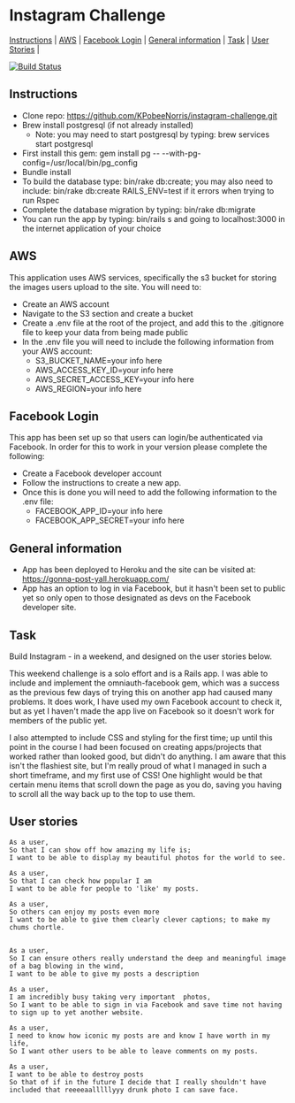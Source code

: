 Instagram Challenge
===================

[Instructions](#instructions) | [AWS](#aws) | [Facebook Login](#facebook-login) | [General information](#general-information) | [Task](#task) | [User Stories](#user-stories) |

[![Build Status](https://travis-ci.org/KPobeeNorris/Instagram-challenge.svg?branch=master)](https://travis-ci.org/KPobeeNorris/Instagram-challenge)

Instructions
-------
* Clone repo: https://github.com/KPobeeNorris/instagram-challenge.git
* Brew install postgresql (if not already installed)
  * Note: you may need to start postgresql by typing: brew services start postgresql
* First install this gem: gem install pg -- --with-pg-config=/usr/local/bin/pg_config
* Bundle install
* To build the database type: bin/rake db:create; you may also need to include: bin/rake db:create RAILS_ENV=test if it errors when trying to run Rspec
* Complete the database migration by typing: bin/rake db:migrate
* You can run the app by typing: bin/rails s and going to localhost:3000 in the internet application of your choice

AWS
-----
This application uses AWS services, specifically the s3 bucket for storing the images users upload to the site.  You will need to:
* Create an AWS account
* Navigate to the S3 section and create a bucket
* Create a .env file at the root of the project, and add this to the .gitignore file to keep your data from being made public
* In the .env file you will need to include the following information from your AWS account:
  * S3_BUCKET_NAME=your info here
  * AWS_ACCESS_KEY_ID=your info here
  * AWS_SECRET_ACCESS_KEY=your info here
  * AWS_REGION=your info here


Facebook Login
-----
This app has been set up so that users can login/be authenticated via Facebook.  In order for this to work in your version please complete the following:
* Create a Facebook developer account
* Follow the instructions to create a new app.
* Once this is done you will need to add the following information to the .env file:
  * FACEBOOK_APP_ID=your info here
  * FACEBOOK_APP_SECRET=your info here

General information
-----

* App has been deployed to Heroku and the site can be visited at: https://gonna-post-yall.herokuapp.com/
* App has an option to log in via Facebook, but it hasn't been set to public yet so only open to those designated as devs on the Facebook developer site.

Task
-----

Build Instagram - in a weekend, and designed on the user stories below.

This weekend challenge is a solo effort and is a Rails app.  I was able to include and implement the omniauth-facebook gem, which was a success as the previous few days of trying this on another app had caused many problems.  It does work, I have used my own Facebook account to check it, but as yet I haven't made the app live on Facebook so it doesn't work for members of the public yet.  

I also attempted to include CSS and styling for the first time; up until this point in the course I had been focused on creating apps/projects that worked rather than looked good, but didn't do anything.  I am aware that this isn't the flashiest site, but I'm really proud of what I managed in such a short timeframe, and my first use of CSS!  One highlight would be that certain menu items that scroll down the page as you do, saving you having to scroll all the way back up to the top to use them.

User stories
----

```
As a user,
So that I can show off how amazing my life is;
I want to be able to display my beautiful photos for the world to see.

As a user,
So that I can check how popular I am
I want to be able for people to 'like' my posts.

As a user,  
So others can enjoy my posts even more
I want to be able to give them clearly clever captions; to make my chums chortle.


As a user,  
So I can ensure others really understand the deep and meaningful image of a bag blowing in the wind,
I want to be able to give my posts a description

As a user,
I am incredibly busy taking very important  photos,
So I want to be able to sign in via Facebook and save time not having to sign up to yet another website.

As a user,  
I need to know how iconic my posts are and know I have worth in my life,
So I want other users to be able to leave comments on my posts.

As a user,
I want to be able to destroy posts
So that of if in the future I decide that I really shouldn't have included that reeeeaalllllyyy drunk photo I can save face.
```
